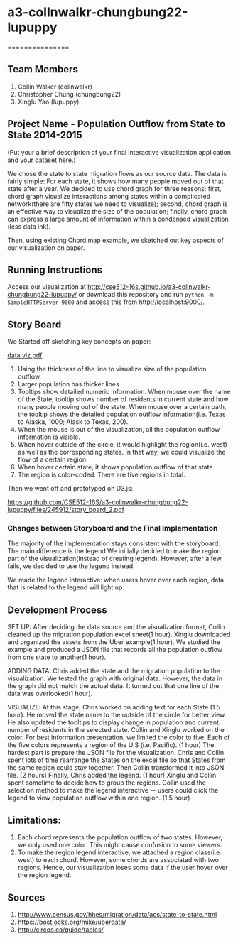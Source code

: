# a3-collnwalkr-chungbung22-lupuppy

===============

## Team Members

1. Collin Walker (collnwalkr)
2. Christopher Chung (chungbung22)
3. Xinglu Yao (lupuppy)

## Project Name - Population Outflow from State to State 2014-2015

(Put your a brief description of your final interactive visualization application and your dataset here.)

We chose the state to state migration flows as our source data. The data is fairly simple: For each state, it shows how many people moved out of that state after a year. We decided to use chord graph for three reasons: first, chord graph visualize interactions among states within a complicated network(there are fifty states we need to visualize); second, chord graph is an effective way to visualize the size of the population; finally, chord graph can express a large amount of information within a condensed visualization (less data ink).  

Then, using existing Chord map example, we sketched out key aspects of our visualization on paper.

## Running Instructions
Access our visualization at http://cse512-16s.github.io/a3-collnwalkr-chungbung22-lupuppy/ or download this repository and run `python -m SimpleHTTPServer 9000` and access this from http://localhost:9000/.

## Story Board

We Started off sketching key concepts on paper:

[data viz.pdf](https://github.com/CSE512-16S/a3-collnwalkr-chungbung22-lupuppy/files/245907/data.viz.pdf)

1. Using the thickness of the line to visualize size of the population outflow. 
2. Larger population has thicker lines.
3. Tooltips show detailed numeric information. When mouse over the name of the State, tooltip shows number of residents in current state and how many people moving out of the state. When mouse over a certain path, the tooltip shows the detailed population outflow information(i.e. Texas to Alaska, 1000; Alask to Texas, 200).
4. When the mouse is out of the visualization, all the population outflow information is visible.
5. When hover outside of the circle, it would highlight the region(i.e. west) as well as the corresponding states. In that way, we could visualize the flow of a certain region. 
6. When hover certain state, it shows population outflow of that state.
7. The region is color-coded. There are five regions in total.

Then we went off and prototyped on D3.js:

https://github.com/CSE512-16S/a3-collnwalkr-chungbung22-lupuppy/files/245912/story_board_2.pdf

### Changes between Storyboard and the Final Implementation

The majority of the implementation stays consistent with the storyboard. The main difference is the legend We initially decided to make the region part of the visualization(instead of creating legend). However, after a few fails, we decided to use the legend instead. 

We made the legend interactive: when users hover over each region, data that is related to the legend will light up.


## Development Process

SET UP: 
After deciding the data source and the visualization format, Collin cleaned up the migration population excel sheet(1 hour). Xinglu downloaded and organized the assets from the Uber example(1 hour). We studied the example and produced a JSON file that records all the population outflow from one state to another(1 hour).

ADDING DATA:
Chris added the state and the migration population to the visualization. 
We tested the graph with original data. However, the data in the graph did not match the actual data. It turned out that one line of the data was overlooked(1 hour).

VISUALIZE:
At this stage, Chris worked on adding text for each State (1.5 hour). He moved the state name to the outside of the circle for better view. He also updated the tooltips to display change in population and current number of residents in the selected state. Collin and Xinglu worked on the color. For best information presentation, we limited the color to five. Each of the five colors represents a region of the U.S (i.e. Pacific). (1 hour)
The hardest part is prepare the JSON file for the visualization. Chris and Collin spent lots of time rearrange the States on the excel file so that States from the same region could stay together. Then Collin transformed it into JSON file. (2 hours)
Finally, Chris added the legend. (1 hour) Xinglu and Collin spent sometime to decide how to group the regions. Collin used the selection method to make the legend interactive -- users could click the legend to view population outflow within one region. (1.5 hour)

## Limitations:
1. Each chord represents the population outflow of two states. However, we only used one color. This might cause confusion to some viewers.
2. To make the region legend interactive, we attached a region class(i.e. west) to each chord. However, some chords are associated with two regions. Hence, our visualization loses some data if the user hover over the region legend.

## Sources

1. http://www.census.gov/hhes/migration/data/acs/state-to-state.html
2. https://bost.ocks.org/mike/uberdata/
3. http://circos.ca/guide/tables/

